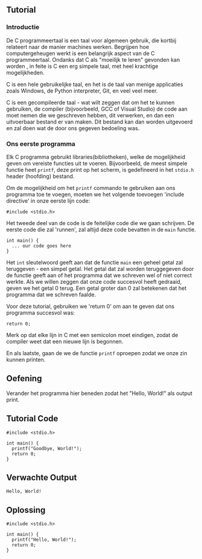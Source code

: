 Tutorial
--------

### Introductie

De C programmeertaal is een taal voor algemeen gebruik, die kortbij relateert naar de manier machines werken.
Begrijpen hoe computergeheugen werkt is een belangrijk aspect van de C programmeertaal. Ondanks dat C als "moeilijk te leren" gevonden kan worden
, in feite is C een erg simpele taal, met heel krachtige mogelijkheden.

C is een hele gebruikelijke taal, en het is de taal van menige applicaties zoals Windows, de Python interpreter, Git, en veel veel meer.

C is een gecompileerde taal - wat wilt zeggen dat om het te kunnen gebruiken, de compiler (bijvoorbeeld, GCC of Visual Studio) de code aan moet nemen die
we geschreven hebben, dit verwerken, en dan een uitvoerbaar bestand er van maken. Dit bestand kan dan worden uitgevoerd en zal doen wat de door ons gegeven bedoeling was.

### Ons eerste programma

Elk C programma gebruikt libraries(bibliotheken), welke de mogelijkheid geven om vereiste functies uit te voeren. Bijvoorbeeld, de meest simpele functie
heet `printf`, deze print op het scherm, is gedefineerd in het `stdio.h` header (hoofding) bestand. 

Om de mogelijkheid om het `printf` commando te gebruiken aan ons programma toe te voegen, moeten we het volgende toevoegen 'include directive' in onze eerste lijn code:

    #include <stdio.h>

Het tweede deel van de code is de feitelijke code die we gaan schrijven. De eerste code die zal 'runnen', zal altijd deze code bevatten in de `main` functie. 

    int main() {
      ... our code goes here
    }

Het `int` sleutelwoord geeft aan dat de functie `main` een geheel getal zal teruggeven - een simpel getal. Het getal dat zal worden teruggegeven  door de functie geeft aan of het programma dat we schreven wel of niet correct werkte.
Als we willen zeggen dat onze code succesvol heeft gedraaid, geven we het getal 0 terug. Een getal groter dan 0 zal betekenen dat het programma dat we schreven faalde.

Voor deze tutorial, gebruiken we 'return 0' om aan te geven dat ons programma succesvol was:

    return 0;

Merk op dat elke lijn in C met een semicolon moet eindigen, zodat de compiler weet dat een nieuwe lijn is begonnen.

En als laatste, gaan de we de functie `printf` oproepen zodat we onze zin kunnen printen.

Oefening
--------

Verander het programma hier beneden zodat het "Hello, World!" als output print. 

Tutorial Code
-------------

    #include <stdio.h>

    int main() {
      printf("Goodbye, World!");
      return 0;
    }

Verwachte Output
---------------

    Hello, World!

Oplossing
--------

    #include <stdio.h>

    int main() {
      printf("Hello, World!");
      return 0;
    }
